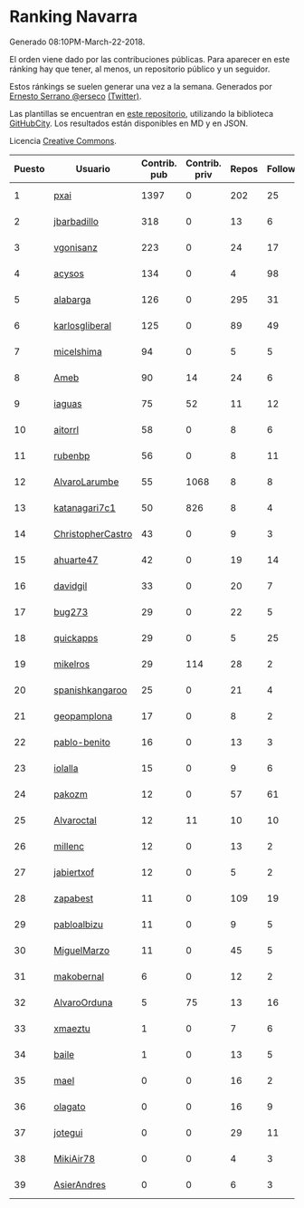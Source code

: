 # Ranking Navarra

Generado 08:10PM-March-22-2018.

El orden viene dado por las contribuciones públicas. Para aparecer en este ránking hay que tener, al menos, un repositorio público y un seguidor.

Estos ránkings se suelen generar una vez a la semana. Generados por [Ernesto Serrano @erseco](https://github.com/erseco/) [(Twitter)](https://twitter.com/erseco).

Las plantillas se encuentran en [este repositorio](https://github.com/iblancasa/GH-Spanish-Ranking), utilizando la biblioteca [GitHubCity](https://github.com/iblancasa/GitHubCity). Los resultados están disponibles en MD y en JSON.

Licencia [Creative Commons](https://creativecommons.org/licenses/by/4.0/).

| Puesto   |  Usuario  | Contrib. pub | Contrib. priv |Repos| Followers | Desde |  Avatar  |
|----------|-----------|--------------|---------------|-----|-----------|-------|----------|
|1|[pxai](https://github.com/pxai)|1397|0|202|25|2011-12-02|![pxai](https://avatars0.githubusercontent.com/u/1235511)|
|2|[jbarbadillo](https://github.com/jbarbadillo)|318|0|13|6|2016-01-29|![jbarbadillo](https://avatars1.githubusercontent.com/u/16958961)|
|3|[vgonisanz](https://github.com/vgonisanz)|223|0|24|17|2012-05-03|![vgonisanz](https://avatars3.githubusercontent.com/u/1701387)|
|4|[acysos](https://github.com/acysos)|134|0|4|98|2012-04-18|![acysos](https://avatars3.githubusercontent.com/u/1657112)|
|5|[alabarga](https://github.com/alabarga)|126|0|295|31|2009-12-11|![alabarga](https://avatars3.githubusercontent.com/u/166339)|
|6|[karlosgliberal](https://github.com/karlosgliberal)|125|0|89|49|2010-02-10|![karlosgliberal](https://avatars0.githubusercontent.com/u/200922)|
|7|[micelshima](https://github.com/micelshima)|94|0|5|5|2014-12-15|![micelshima](https://avatars3.githubusercontent.com/u/10197970)|
|8|[Ameb](https://github.com/Ameb)|90|14|24|6|2010-09-03|![Ameb](https://avatars2.githubusercontent.com/u/386567)|
|9|[iaguas](https://github.com/iaguas)|75|52|11|12|2013-04-25|![iaguas](https://avatars0.githubusercontent.com/u/4259550)|
|10|[aitorrl](https://github.com/aitorrl)|58|0|8|6|2010-08-19|![aitorrl](https://avatars2.githubusercontent.com/u/369424)|
|11|[rubenbp](https://github.com/rubenbp)|56|0|8|11|2011-01-18|![rubenbp](https://avatars0.githubusercontent.com/u/570775)|
|12|[AlvaroLarumbe](https://github.com/AlvaroLarumbe)|55|1068|8|8|2013-04-25|![AlvaroLarumbe](https://avatars1.githubusercontent.com/u/4255881)|
|13|[katanagari7c1](https://github.com/katanagari7c1)|50|826|8|4|2011-05-03|![katanagari7c1](https://avatars1.githubusercontent.com/u/765232)|
|14|[ChristopherCastro](https://github.com/ChristopherCastro)|43|0|9|3|2011-04-25|![ChristopherCastro](https://avatars0.githubusercontent.com/u/749463)|
|15|[ahuarte47](https://github.com/ahuarte47)|42|0|19|14|2013-09-30|![ahuarte47](https://avatars3.githubusercontent.com/u/5576272)|
|16|[davidgil](https://github.com/davidgil)|33|0|20|7|2012-03-04|![davidgil](https://avatars2.githubusercontent.com/u/1498740)|
|17|[bug273](https://github.com/bug273)|29|0|22|5|2010-08-20|![bug273](https://avatars0.githubusercontent.com/u/370630)|
|18|[quickapps](https://github.com/quickapps)|29|0|5|25|2011-10-15|![quickapps](https://avatars0.githubusercontent.com/u/1129842)|
|19|[mikelros](https://github.com/mikelros)|29|114|28|2|2016-09-15|![mikelros](https://avatars1.githubusercontent.com/u/22213811)|
|20|[spanishkangaroo](https://github.com/spanishkangaroo)|25|0|21|4|2009-10-29|![spanishkangaroo](https://avatars2.githubusercontent.com/u/146285)|
|21|[geopamplona](https://github.com/geopamplona)|17|0|8|2|2017-01-10|![geopamplona](https://avatars3.githubusercontent.com/u/25028240)|
|22|[pablo-benito](https://github.com/pablo-benito)|16|0|13|3|2015-05-07|![pablo-benito](https://avatars0.githubusercontent.com/u/12297597)|
|23|[iolalla](https://github.com/iolalla)|15|0|9|6|2010-06-17|![iolalla](https://avatars2.githubusercontent.com/u/308066)|
|24|[pakozm](https://github.com/pakozm)|12|0|57|61|2012-10-26|![pakozm](https://avatars2.githubusercontent.com/u/2655921)|
|25|[Alvaroctal](https://github.com/Alvaroctal)|12|11|10|10|2013-05-29|![Alvaroctal](https://avatars0.githubusercontent.com/u/4562922)|
|26|[millenc](https://github.com/millenc)|12|0|13|2|2014-06-11|![millenc](https://avatars0.githubusercontent.com/u/7861428)|
|27|[jabiertxof](https://github.com/jabiertxof)|12|0|5|2|2013-04-30|![jabiertxof](https://avatars3.githubusercontent.com/u/4304876)|
|28|[zapabest](https://github.com/zapabest)|11|0|109|19|2012-01-08|![zapabest](https://avatars0.githubusercontent.com/u/1312256)|
|29|[pabloalbizu](https://github.com/pabloalbizu)|11|0|9|5|2013-01-09|![pabloalbizu](https://avatars0.githubusercontent.com/u/3223601)|
|30|[MiguelMarzo](https://github.com/MiguelMarzo)|11|0|45|5|2016-09-15|![MiguelMarzo](https://avatars1.githubusercontent.com/u/22213563)|
|31|[makobernal](https://github.com/makobernal)|6|0|12|2|2012-12-01|![makobernal](https://avatars0.githubusercontent.com/u/2937992)|
|32|[AlvaroOrduna](https://github.com/AlvaroOrduna)|5|75|13|16|2013-04-26|![AlvaroOrduna](https://avatars0.githubusercontent.com/u/4264243)|
|33|[xmaeztu](https://github.com/xmaeztu)|1|0|7|6|2011-04-01|![xmaeztu](https://avatars0.githubusercontent.com/u/703490)|
|34|[baile](https://github.com/baile)|1|0|13|5|2013-07-01|![baile](https://avatars3.githubusercontent.com/u/4908845)|
|35|[mael](https://github.com/mael)|0|0|16|2|2010-02-10|![mael](https://avatars1.githubusercontent.com/u/200936)|
|36|[olagato](https://github.com/olagato)|0|0|16|9|2009-11-05|![olagato](https://avatars0.githubusercontent.com/u/149179)|
|37|[jotegui](https://github.com/jotegui)|0|0|29|11|2011-02-28|![jotegui](https://avatars3.githubusercontent.com/u/642210)|
|38|[MikiAir78](https://github.com/MikiAir78)|0|0|4|3|2013-11-07|![MikiAir78](https://avatars1.githubusercontent.com/u/5882570)|
|39|[AsierAndres](https://github.com/AsierAndres)|0|0|6|3|2016-09-23|![AsierAndres](https://avatars1.githubusercontent.com/u/22394419)|
